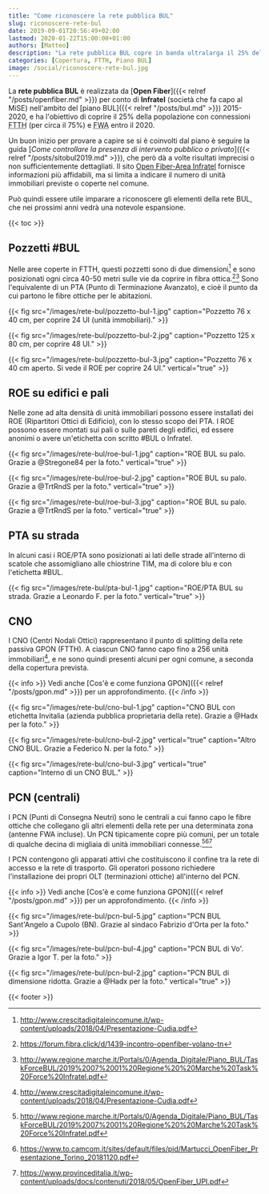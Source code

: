 ```yaml
---
title: "Come riconoscere la rete pubblica BUL"
slug: riconoscere-rete-bul
date: 2019-09-01T20:56:49+02:00
lastmod: 2020-01-22T15:00:00+01:00
authors: [Matteo]
description: "La rete pubblica BUL copre in banda ultralarga il 25% della popolazione. Può quindi essere utile conoscerne gli elementi principali."
categories: [Copertura, FTTH, Piano BUL]
image: /social/riconoscere-rete-bul.jpg
---
```


La **rete pubblica BUL** è realizzata da [**Open Fiber**]({{< relref "/posts/openfiber.md" >}}) per conto di **Infratel** (società che fa capo al MiSE) nell'ambito del [piano BUL]({{< relref "/posts/bul.md" >}}) 2015-2020, e ha l'obiettivo di coprire il 25% della popolazione con connessioni <abbr title="Fiber To The Home, fibra fino a casa">FTTH</abbr> (per circa il 75%) e <abbr title="Fixed Wireless Access, connessione senza fili">FWA</abbr> entro il 2020.

Un buon inizio per provare a capire se si è coinvolti dal piano è seguire la guida [*Come controllare la presenza di intervento pubblico o privato*]({{< relref "/posts/sitobul2019.md" >}}), che però dà a volte risultati imprecisi o non sufficientemente dettagliati. Il sito [Open Fiber-Area Infratel](https://openfiber.it/it/fibra-ottica/area-infratel/piano-copertura-infratel) fornisce informazioni più affidabili, ma si limita a indicare il numero di unità immobiliari previste o coperte nel comune.

Può quindi essere utile imparare a riconoscere gli elementi della rete BUL, che nei prossimi anni vedrà una notevole espansione.

{{< toc >}}

## Pozzetti #BUL

Nelle aree coperte in FTTH, questi pozzetti sono di due dimensioni[^pozz3] e sono posizionati ogni circa 40-50 metri sulle vie da coprire in fibra ottica.[^pozz1][^pozz2] Sono l'equivalente di un PTA (Punto di Terminazione Avanzato), e cioè il punto da cui partono le fibre ottiche per le abitazioni.

[^pozz1]: https://forum.fibra.click/d/1439-incontro-openfiber-volano-tn
[^pozz2]: http://www.regione.marche.it/Portals/0/Agenda_Digitale/Piano_BUL/TaskForceBUL/2019%2007%2001%20Regione%20%20Marche%20Task%20Force%20Infratel.pdf
[^pozz3]: http://www.crescitadigitaleincomune.it/wp-content/uploads/2018/04/Presentazione-Cudia.pdf

{{< fig src="/images/rete-bul/pozzetto-bul-1.jpg" caption="Pozzetto 76 x 40 cm, per coprire 24 UI (unità immobiliari)." >}}

{{< fig src="/images/rete-bul/pozzetto-bul-2.jpg" caption="Pozzetto 125 x 80 cm, per coprire 48 UI." >}}

{{< fig src="/images/rete-bul/pozzetto-bul-3.jpg" caption="Pozzetto 76 x 40 cm aperto. Si vede il ROE per coprire 24 UI." vertical="true" >}}

## ROE su edifici e pali

Nelle zone ad alta densità di unità immobiliari possono essere installati dei ROE (Ripartitori Ottici di Edificio), con lo stesso scopo dei PTA. I ROE possono essere montati sui pali o sulle pareti degli edifici, ed essere anonimi o avere un'etichetta con scritto #BUL o Infratel.

{{< fig src="/images/rete-bul/roe-bul-1.jpg" caption="ROE BUL su palo. Grazie a @Stregone84 per la foto." vertical="true" >}}

{{< fig src="/images/rete-bul/roe-bul-2.jpg" caption="ROE BUL su palo. Grazie a @TrtRndS per la foto." vertical="true" >}}

{{< fig src="/images/rete-bul/roe-bul-3.jpg" caption="ROE BUL su palo. Grazie a @TrtRndS per la foto." vertical="true" >}}

## PTA su strada

In alcuni casi i ROE/PTA sono posizionati ai lati delle strade all'interno di scatole che assomigliano alle chiostrine TIM, ma di colore blu e con l'etichetta #BUL.

{{< fig src="/images/rete-bul/pta-bul-1.jpg" caption="ROE/PTA BUL su strada. Grazie a Leonardo F. per la foto." vertical="true" >}}

## CNO

I CNO (Centri Nodali Ottici) rappresentano il punto di splitting della rete passiva GPON (FTTH). A ciascun CNO fanno capo fino a 256 unità immobiliari[^pozz3], e ne sono quindi presenti alcuni per ogni comune, a seconda della copertura prevista.

{{< info >}}
Vedi anche [Cos'è e come funziona GPON]({{< relref "/posts/gpon.md" >}}) per un approfondimento.
{{< /info >}}

{{< fig src="/images/rete-bul/cno-bul-1.jpg" caption="CNO BUL con etichetta Invitalia (azienda pubblica proprietaria della rete). Grazie a @Hadx per la foto." >}}

{{< fig src="/images/rete-bul/cno-bul-2.jpg" vertical="true" caption="Altro CNO BUL. Grazie a Federico N. per la foto." >}}

{{< fig src="/images/rete-bul/cno-bul-3.jpg" vertical="true" caption="Interno di un CNO BUL." >}}

## PCN (centrali)

I PCN (Punti di Consegna Neutri) sono le centrali a cui fanno capo le fibre ottiche che collegano gli altri elementi della rete per una determinata zona (antenne FWA incluse). Un PCN tipicamente copre più comuni, per un totale di qualche decina di migliaia di unità immobiliari connesse.[^pozz2][^pcn1][^pcn2]

[^pcn1]: https://www.to.camcom.it/sites/default/files/pid/Martucci_OpenFiber_Presentazione_Torino_20181120.pdf
[^pcn2]: https://www.provinceditalia.it/wp-content/uploads/docs/contenuti/2018/05/OpenFiber_UPI.pdf

I PCN contengono gli apparati attivi che costituiscono il confine tra la rete di accesso e la rete di trasporto. Gli operatori possono richiedere l'installazione dei propri OLT (terminazioni ottiche) all'interno del PCN.

{{< info >}}
Vedi anche [Cos'è e come funziona GPON]({{< relref "/posts/gpon.md" >}}) per un approfondimento.
{{< /info >}}

{{< fig src="/images/rete-bul/pcn-bul-5.jpg" caption="PCN BUL Sant'Angelo a Cupolo (BN). Grazie al sindaco Fabrizio d'Orta per la foto." >}}

{{< fig src="/images/rete-bul/pcn-bul-4.jpg" caption="PCN BUL di Vo'. Grazie a Igor T. per la foto." >}}

{{< fig src="/images/rete-bul/pcn-bul-2.jpg" caption="PCN BUL di dimensione ridotta. Grazie a @Hadx per la foto." vertical="true" >}}

{{< footer >}}
 